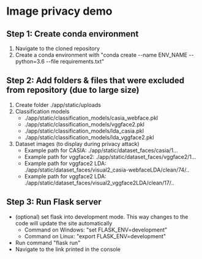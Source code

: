# Image privacy demo

## Step 1: Create conda environment
1. Navigate to the cloned repository
2. Create a conda environment with "conda create --name ENV_NAME --python=3.6 --file requirements.txt"

## Step 2: Add folders & files that were excluded from repository (due to large size)
1. Create folder ./app/static/uploads
2. Classification models
    - ./app/static/classification_models/casia_webface.pkl
    - ./app/static/classification_models/vggface2.pkl
    - ./app/static/classification_models/lda_casia.pkl
    - ./app/static/classification_models/lda_vggface2.pkl
3. Dataset images (to display during privacy attack)
    - Example path for CASIA: ./app/static/dataset_faces/casia/1...
    - Example path for vggface2: ./app/static/dataset_faces/vggface2/1...
    - Example path for vggface2 LDA: ./app/static/dataset_faces/visual2_casia-webfaceLDA/clean/74/..
    - Example path for vggface2 LDA: ./app/static/dataset_faces/visual2_vggface2LDA/clean/17/..

## Step 3: Run Flask server
* (optional) set flask into development mode. This way changes to the code will update the site automatically
  * Command on Windows: "set FLASK_ENV=development"
  * Command on Linux: "export FLASK_ENV=development"
* Run command "flask run"
* Navigate to the link printed in the console
